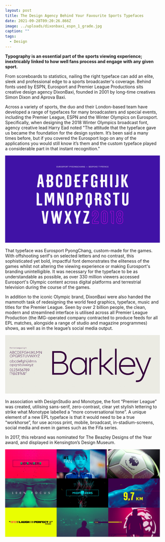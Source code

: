 ```yaml
---
layout: post
title: The Design Agency Behind Your Favourite Sports Typefaces
date: 2021-09-28T09:20:26.866Z
image: ../uploads/dixonbaxi_espn_1_grade.jpg
caption: ""
tags:
  - Design
---
```

**Typography is an essential part of the sports viewing experience; inextricably linked to how well fans process and engage with any given sport.** 

From scoreboards to statistics, nailing the right typeface can add an elite, sleek and professional edge to a sports broadcaster's coverage. Behind fonts used by ESPN, Eurosport and Premier League Productions sits creative design agency DixonBaxi, founded in 2001 by long-time creatives Simon Dixon and Aprova Baxi.

Across a variety of sports, the duo and their London-based team have developed a range of typefaces for many broadcasters and special events, including the Premier League, ESPN and the Winter Olympics on Eurosport. Specifically, when designing the 2018 Winter Olympics broadcast font, agency creative lead Harry Ead noted "The attitude that the typeface gave us became the foundation for the design system. It’s been said a many times before, but if you covered the Eurosport logo on any of the applications you would still know it’s them and the custom typeface played a considerable part in that instant recognition."

![Eurosport PyongChang font](../uploads/dixonbaxi_es_pc_2018_19.jpg)

That typeface was Eurosport PyongChang, custom-made for the games. With offshooting serif's on selected letters and no contrast, this sophisticated yet bold, impactful font demonstrates the eliteness of the games whilst not altering the viewing experience or making Eurosport's branding unintelligible. It was necessary for the typeface to be as understandable as possible, as over 330 million viewers accessed Eurosport's Olympic content across digital platforms and terrestrial television during the course of the games.

In addition to the iconic Olympic brand, DixonBaxi were also handed the mammoth task of redesigning the world feed graphics, typeface, music and titles for the Premier League. Seen by over 2 billion people, the clean, modern and streamlined interface is utilised across all Premier League Production (the IMG-operated company contracted to produce feeds for all EPL matches, alongside a range of studio and magazine programmes) shows, as well as in the league’s social media output.



![](../uploads/42adda06-db7f-47c8-ae6c-e5daa5b9129f.gif)

In association with DesignStudio and Monotype, the font “Premier League” was created, utilising sans-serif, zero-contrast, clear yet stylish lettering to strike what Monotype labelled a “more conversational tone”. A unique element of a new EPL typeface is that it would need to be a true “workhorse”, for use across print, mobile, broadcast, in-stadium-screens, social media and even in games such as the Fifa series.

In 2017, this rebrand was nominated for The Beazley Designs of the Year award, and displayed in Kensington’s Design Museum.

![Eurosport Logos](../uploads/7b55ad52-a550-48e0-b1d1-55afa7fc712e.jpeg)